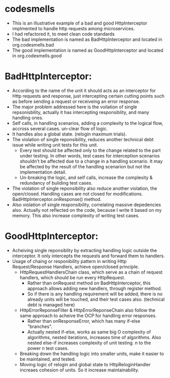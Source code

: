 # codesmells
- This is an illustrative example of a bad and good HttpInterceptor implmented to handle http requests among microservices.
- I had refactored it, to meet clean code standards
- The bad implementation is named as BadHttpInterceptor and located in org.codesmells.bad
- The good implementation is named as GoodHttpInterceptor and located in org.codesmells.good

# BadHttpInterceptor:
- According to the name of the unit it should acts as an interceptor for Http requests and response, just intercepting certain cutting points such as before sending a request or receiveing an error response.
- The major problem addressed here is the voilation of single repsonisbility, actually it has intercepting responsiblity, and many handling ones.
- Self calls, in handling scenarios, adding a complexity to the logical flow, accross several cases. un-clear flow of logic.
- It handles also a global state. (relogin maximum trials).
- The violation of single reponsibility, reduces another technical debt issue while writing unit tests for this unit.
	- Every test should be affected only to the change related to the part under testing. In other words, test cases for interception scenarios shouldn't be affected due to a change in a handling scenario. It may be affected by the result of the handling scenarion but not the implementation detail.
	- Un-breaking the logic, and self calls, increase the complexity & redundancy of buliding test cases.
- The violation of single reponsibility also reduce another violation, the open/closed. Handling cases are not closed for modifications. BadHttpInterceptor.onResponse() method.
- Also violation of single responsibility, correlating massive depedencies also. Actually not reflected on the code, because I write it based on my memory. This also increase complexity of writing test cases.


# GoodHttpInterceptor:
- Acheiving single reponsiblity by extracting handling logic outside the interceptor. It only intercepts the requests and forward them to handlers.
- Usage of chaing or responibility pattern in writing Http Request/Response Handlers, achieve open/closed principle.
	- HttpRequestHandlersChain class, which serve as a chain of request handlers, which should be run every HttpRequest.
		- Rather than onRequest method on BadHttpInterceptor, this approach allows adding new handlers, through register method.
		- So if there  is any handling requirement will be added, there is no already units will be touched, and their test cases also. (technical debt is managed here)
	- HttpErrorReponseFilter & HttpErrorReponseChain also follow the same approach to acheive the OCP for handling error responses.
		- Rather than onResponseError, which has many if-else "branches".
		- Actually nested if-else, works as same big O complexity of algorithms, nested iterations, increases time of algorithms. Also nested else-if increases complexity of unit testing. n to the power n test cases.
	- Breaking down the handling logic into smaller units, make it easier to be maintained, and tested.
	- Moving logic of relogin and global state to HttpReloginHandler increaes cohesion of units. So it increase maintainability.

